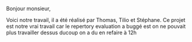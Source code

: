 Bonjour monsieur,

Voici notre travail, il a été réalisé par Thomas, Tilio et Stéphane.
Ce projet est notre vrai travail car le repertory evaluation a buggé est on ne pouvait plus travailler dessus ducoup on a du en refaire à 12h
